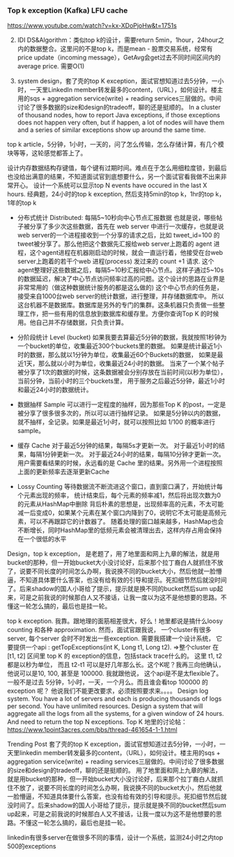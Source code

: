 
### Top k exception (Kafka) LFU cache

https://www.youtube.com/watch?v=kx-XDoPjoHw&t=1751s

2. IDI DS&Algorithm：类似top k的设计，需要return 5min，1hour，24hour之内的数据整合。这里问的不是top k，而是mean - 股票交易系统，经常有price update（incoming message），GetAvg会get过去不同时间区间内的average price. 需要O(1)

7. system design，套了壳的top K exception，面试官想知道过去5分钟，一小时，一天里LinkedIn member转发最多的content，（URL），如何设计。楼主用的sqs + aggregation service(write) + reading services三层做的。中间讨论了很多数据的size和design的tradeoff，聊的还是挺顺的。
In a cluster of thousand nodes, how to report Java exceptions, if those exceptions does not happen very often, but if happen, a lot of nodes will have them and a series of similar exceptions show up around the same time.

top k article，5分钟，1小时，一天的，问了怎么传输，怎么存储计算，有几个模块等等，这轮感觉都答上了。

设计内存数据结构存键值，每个键有过期时间。难点在于怎么用细粒度锁，到最后也没给出满意的结果，不知道面试官到底想要什么，另一个面试官看我做不出来非常开心。
设计一个系统可以显示top N events have occured in the last X hours.
经典题，24小时的top k exception, 然后支持5min的top k，1hr的top k，1年的top k

- 分布式统计 Distributed: 每隔5~10秒向中心节点汇报数据
也就是说，哪些帖子被分享了多少次这些数据，首先在 web server 中进行一次缓存，也就是说web server的一个进程接收到一个分享的请求之后，比如 tweet_id=100 的tweet被分享了。那么他把这个数据先汇报给web server上跑着的 agent 进程，这个agent进程在机器刚启动的时候，就会一直运行着，他接受在台web server上跑着的若干个web 进程(process) 发过来的 count +1 请求. 这个agent整理好这些数据之后，每隔5~10秒汇报给中心节点。这样子通过5~10s的数据延迟，解决了中心节点访问频率过高的问题。这个设计的思路在业界是非常常用的（做这种数据统计服务的都是这么做的) 这个中心节点的任务是，接受来自1000台web server的统计数据，进行整理，并存储数据库中。
所以这台机器不是数据库。数据库是另外的专门的集群。这条机器只负责做一些整理工作，把一些有用的信息放到数据库和缓存里。方便你查询Top K 的时候用。他自己并不存储数据，只负责计算。

- 分阶段统计 Level (bucket)
如果我要去算最近5分钟的数据，我就按照1秒钟为一个bucket的单位，收集最近300个buckets里的数据。
如果是统计最近1小时的数据，那么就以1分钟为单位，收集最近60个Buckets的数据，
如果是最近1天，那么就以小时为单位，收集最近24小时的数据。
当来了一个某个帖子被分享了1次的数据的时候，这条数据被会分别存放在当前时间(以秒为单位），当前分钟，当前小时的三个buckets里，
用于服务之后最近5分钟，最近1小时和最近24小时的数据统计。

- 数据抽样 Sample
可以进行一定程度的抽样，因为那些Top K 的post，一定是被分享了很多很多次的，所以可以进行抽样记录。
如果是5分钟以内的数据，就不抽样，全记录。如果是最近1小时，就可以按照比如 1/100 的概率进行 sample。

- 缓存 Cache
对于最近5分钟的结果，每隔5s才更新一次。
对于最近1小时的结果，每隔1分钟更新一次。
对于最近24小时的结果，每隔10分钟才更新一次。
用户需要看结果的时候，永远看的是 Cache 里的结果。另外用一个进程按照上面的更新频率去逐渐更新Cache

- Lossy Counting 
等待数据流不断流进这个窗口，直到窗口满了，开始统计每个元素出现的频率，
统计结束后，每个元素的频率减1，然后将出现次数为0的元素从HashMap中删除
背后朴素的思想是，出现频率高的元素，不太可能减一后变成0，如果某个元素在某个窗口内降到了0，说明它不太可能是高频元素，可以不再跟踪它的计数器了。
随着处理的窗口越来越多，HashMap也会不断增长，同时HashMap里的低频元素会被清理出去，这样内存占用会保持在一个很低的水平

Design，top k exception， 是老题了，用了地里面和网上九章的解法，就是用bucket的那种，但一开始bucket大小没讨论好，后来那个拉丁裔白人就抓住不放了，说要不同长度的时间怎么办啊，我说换不同的bucket大小，然后他就一脸懵逼，不知道具体要什么答案，也没有给有效的引导和提示。死扣细节然后就没时间了。后来shadow的国人小哥给了提示，提示就是换不同的bucket然后sum up起来，可是之前我说的时候那白人又不接话，让我一度以为这不是他想要的思路。不懂这一轮怎么搞的，最后也是挂一轮。

top k exception.
我靠。跟地理的面筋相差很大，好么！地里都说是搞什么loosy counting 和各种 approximation. 然而，面试官跟我说，
  一个cluster有很多server, 每个server 会时不时发出一些exception. 需要我搭建一个设计系统， 它要提供一个api : getTopExceptions(int K, Long t1, Long t2).
  =>整个cluster 在 [t1, t2] 区间里 top K 的 exception的信息，包括stack trace什么的。
  这里 t1, t2 都是以秒为单位， 而且 t2-t1 可以是好几年那么长。这个K呢？我再三向他确认，他说可以是10, 100, 甚至是 100000. 我就跟他说，
  这个api是不是太flexible了。一般不是过去 5分钟，1小时，一天，一个月么。而且谁会看top 100000 的 exception 呢？ 他说我们不能更改要求，必须按照要求来。。。。
Design log system. You have a lot of servers and each is producing thousands of logs per second. You have unlimited resources. Design a system that will aggregate all the logs from all the systems, for a given window of 24 hours. And need to return the top N exceptions.
Top K 地里的讨论帖：https://www.1point3acres.com/bbs/thread-461654-1-1.html

Trending Post
套了壳的top K exception，面试官想知道过去5分钟，一小时，一天里linkedin member转发最多的content，（URL），如何设计。楼主用的sqs + aggregation service(write) + reading services三层做的。中间讨论了很多数据的size和design的tradeoff，聊的还是挺顺的。
用了地里面和网上九章的解法，就是用bucket的那种，但一开始bucket大小没讨论好，后来那个拉丁裔白人就抓住不放了，说要不同长度的时间怎么办啊，我说换不同的bucket大小，然后他就一脸懵逼，不知道具体要什么答案，也没有给有效的引导和提示。死扣细节然后就没时间了。后来shadow的国人小哥给了提示，提示就是换不同的bucket然后sum up起来，可是之前我说的时候那白人又不接话，让我一度以为这不是他想要的思路。不懂这一轮怎么搞的，最后也是挂一轮。


linkedin有很多server在做很多不同的事情，设计一个系统，监测24小时之内top 500的exceptions